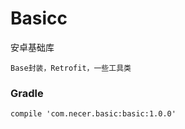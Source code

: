 # Basicc
安卓基础库

```
Base封装，Retrofit，一些工具类
```


### Gradle
```
compile 'com.necer.basic:basic:1.0.0'
```
